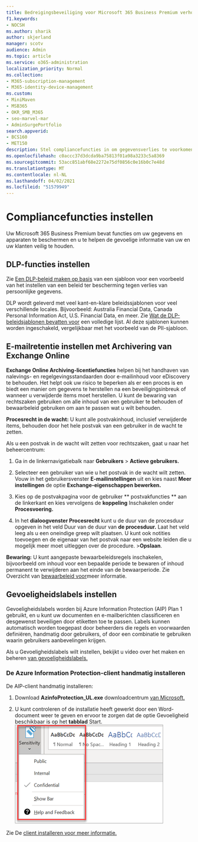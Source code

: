 ```yaml
---
title: Bedreigingsbeveiliging voor Microsoft 365 Business Premium verhogen
f1.keywords:
- NOCSH
ms.author: sharik
author: skjerland
manager: scotv
audience: Admin
ms.topic: article
ms.service: o365-administration
localization_priority: Normal
ms.collection:
- M365-subscription-management
- M365-identity-device-management
ms.custom:
- MiniMaven
- MSB365
- OKR_SMB_M365
- seo-marvel-mar
- AdminSurgePortfolio
search.appverid:
- BCS160
- MET150
description: Stel compliancefuncties in om gegevensverlies te voorkomen en om de gevoelige informatie van uw en uw klanten veilig te houden.
ms.openlocfilehash: c0accc37d3dcda9ba75813f01a98a3233c5a8369
ms.sourcegitcommit: 53acc851abf68e2272e75df0856c0e16b0c7e48d
ms.translationtype: MT
ms.contentlocale: nl-NL
ms.lasthandoff: 04/02/2021
ms.locfileid: "51579949"
---
```

# <a name="set-up-compliance-features"></a>Compliancefuncties instellen

Uw Microsoft 365 Business Premium bevat functies om uw gegevens en apparaten te beschermen en u te helpen de gevoelige informatie van uw en uw klanten veilig te houden.

## <a name="set-up-dlp-features"></a>DLP-functies instellen

Zie [Een DLP-beleid maken op basis](../compliance/create-a-dlp-policy-from-a-template.md) van een sjabloon voor een voorbeeld van het instellen van een beleid ter bescherming tegen verlies van persoonlijke gegevens. 
  
DLP wordt geleverd met veel kant-en-klare beleidssjablonen voor veel verschillende locales. Bijvoorbeeld: Australia Financial Data, Canada Personal Information Act, U.S. Financial Data, en meer. Zie [Wat de DLP-beleidsjablonen bevatten voor](../compliance/what-the-dlp-policy-templates-include.md) een volledige lijst. Al deze sjablonen kunnen worden ingeschakeld, vergelijkbaar met het voorbeeld van de PII-sjabloon. 
  
## <a name="set-up-email-retention-with-exchange-online-archiving"></a>E-mailretentie instellen met Archivering van Exchange Online

 **Exchange Online Archiving-licentiefuncties** helpen bij het handhaven van nalevings- en regelgevingsstandaarden door e-mailinhoud voor eDiscovery te behouden. Het helpt ook uw risico te beperken als er een proces is en biedt een manier om gegevens te herstellen na een beveiligingsinbreuk of wanneer u verwijderde items moet herstellen. U kunt de bewaring van rechtszaken gebruiken om alle inhoud van een gebruiker te behouden of bewaarbeleid gebruiken om aan te passen wat u wilt behouden.
  
**Procesrecht in de wacht:** U kunt alle postvakinhoud, inclusief verwijderde items, behouden door het hele postvak van een gebruiker in de wacht te zetten. 
    
Als u een postvak in de wacht wilt zetten voor rechtszaken, gaat u naar het beheercentrum:
    
1. Ga in de linkernavigatiebalk naar **Gebruikers** \> **Actieve gebruikers.**
    
2. Selecteer een gebruiker van wie u het postvak in de wacht wilt zetten. Vouw in het gebruikersvenster **E-mailinstellingen** uit en kies naast **Meer instellingen** de optie **Exchange-eigenschappen bewerken.**
    
3. Kies op de postvakpagina voor de gebruiker ** postvakfuncties ** aan de linkerkant en kies vervolgens de **koppeling** Inschakelen onder **Procesvoering.**
    
4. In het **dialoogvenster Procesrecht** kunt u de duur van de procesduur opgeven in het veld Duur van de duur van **de procesduur.** Laat het veld leeg als u een oneindige greep wilt plaatsen. U kunt ook notities toevoegen en de eigenaar van het postvak naar een website leiden die u mogelijk meer moet uitleggen over de procedure. \>**Opslaan**.
    
**Bewaring:** U kunt aangepaste bewaarbeleidsregels inschakelen, bijvoorbeeld om inhoud voor een bepaalde periode te bewaren of inhoud permanent te verwijderen aan het einde van de bewaarperiode. Zie Overzicht van [bewaarbeleid voor](../compliance/retention.md)meer informatie.

## <a name="set-up-sensitivity-labels"></a>Gevoeligheidslabels instellen

Gevoeligheidslabels worden bij Azure Information Protection (AIP) Plan 1 gebruikt, en u kunt uw documenten en e-mailberichten classificeren en desgewenst beveiligen door etiketten toe te passen. Labels kunnen automatisch worden toegepast door beheerders die regels en voorwaarden definiëren, handmatig door gebruikers, of door een combinatie te gebruiken waarin gebruikers aanbevelingen krijgen.

Als u Gevoeligheidslabels wilt instellen, bekijkt u video over het maken en beheren [van gevoeligheidslabels.](https://support.microsoft.com/office/2fb96b54-7dd2-4f0c-ac8d-170790d4b8b9)



### <a name="install-the-azure-information-protection-client-manually"></a>De Azure Information Protection-client handmatig installeren

De AIP-client handmatig installeren:

1. Download **AzinfoProtection_UL.exe** downloadcentrum [van Microsoft.](https://www.microsoft.com/download/details.aspx?id=53018)
 
2. U kunt controleren of de installatie heeft gewerkt door  een Word-document weer te geven en ervoor te zorgen dat de optie Gevoeligheid beschikbaar is op het **tabblad** Start.
<br/>![Vervolgkeuzevenster Beveiliging in een Word-document.](../media/word-sensitivity.png)

Zie De [client installeren voor meer informatie.](/azure/information-protection/infoprotect-tutorial-step3)